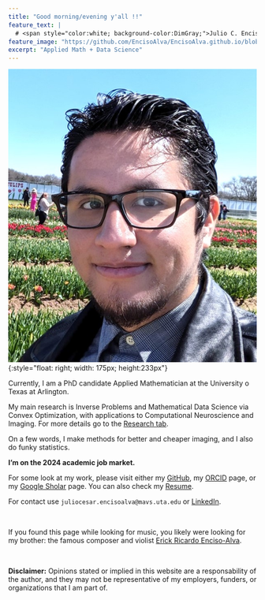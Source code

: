 ```yaml
---
title: "Good morning/evening y'all !!"
feature_text: |
  # <span style="color:white; background-color:DimGray;">Julio C. Enciso-Alva </span>
feature_image: "https://github.com/EncisoAlva/EncisoAlva.github.io/blob/main/img/banner_tulip.jpg?raw=true"
excerpt: "Applied Math + Data Science"
---
```


![Profile Picture](https://github.com/EncisoAlva/EncisoAlva.github.io/blob/main/img/profile2.jpg?raw=true){:style="float: right; width: 175px; height:233px"}



Currently, I am a PhD candidate Applied Mathematician at the University o Texas at Arlington.

My main research is Inverse Problems and Mathematical Data Science via Convex Optimization, with applications to Computational Neuroscience and Imaging. 
For  more details go to the [Research tab](https://encisoalva.github.io/research/).

On a few words, I make methods for better and cheaper imaging, and I also do funky statistics.

**I’m on the 2024 academic job market.**

For some look at my work, please visit either my [GitHub](https://github.com/EncisoAlva), my [ORCID](https://orcid.org/0000-0002-8315-6849) page, or my [Google Sholar](https://scholar.google.com/citations?hl=en&user=qqw6kegAAAAJ) page.
You can also check my [Resume](/files/EncisoAlva_resume.pdf?raw=true).

For contact use `juliocesar.encisoalva@mavs.uta.edu` or [LinkedIn](https://www.linkedin.com/in/julio-enciso-alva/).

&nbsp;

If you found this page while looking for music, you likely were looking for my brother: the famous composer and violist [Erick Ricardo Enciso-Alva](https://linktr.ee/erealva).

&nbsp;
&nbsp;

**Disclaimer:** Opinions stated or implied in this website are a responsability of the author, and they may not be representative of my employers, funders, or organizations that I am part of.